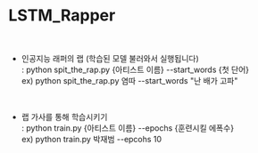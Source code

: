 # LSTM_Rapper
<br/>

* 인공지능 래퍼의 랩 (학습된 모델 불러와서 실행됩니다)
<br/>  : python spit_the_rap.py {아티스트 이름} --start_words {첫 단어} 
<br/>    ex) python spit_the_rap.py 염따 --start_words "난 배가 고파" <br/>
<br/>

* 랩 가사를 통해 학습시키기 
<br/>  : python train.py {아티스트 이름} --epochs {훈련시킬 에폭수} 
<br/>    ex) python train.py 박재범 --epcohs 10 <br/>
<br/>
